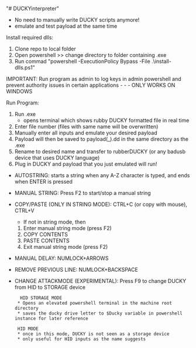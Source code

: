 "# DUCKYinterpreter" 

* No need to manually write DUCKY scripts anymore!
* emulate and test payload at the same time


Install required dlls:
1. Clone repo to local folder
2. Open powershell >> change directory to folder containing .exe
3. Run commad "powershell -ExecutionPolicy Bypass -File .\install-dlls.ps1"


IMPORTANT: Run program as admin to log keys in admin powershell and prevent authority issues in certain applications - - - ONLY WORKS ON WINDOWS


Run Program:
1. Run .exe
    * opens terminal which shows rubby DUCKY formatted file in real time
2. Enter file number (files with same name will be overwritten)
3. Manually enter all inputs and emulate your desired payload
4. Payload will then be saved to payload(_).dd in the same directory as the .exe
5. Rename to desired name and transfer to rubberDUCKY (or any badusb device that uses DUCKY language)
6. Plug in DUCKY and payload that you just emulated will run!


* AUTOSTRING: starts a string when any A-Z character is typed, and ends when ENTER is pressed
* MANUAL STRING: Press F2 to start/stop a manual string
* COPY/PASTE (ONLY IN STRING MODE): CTRL+C (or copy with mouse), CTRL+V
     * If not in string mode, then
    1. Enter manual string mode (press F2)
    2. COPY CONTENTS
    3. PASTE CONTENTS
    4. Exit manual string mode (press F2)    
* MANUAL DELAY: NUMLOCK+ARROWS
* REMOVE PREVIOUS LINE: NUMLOCK+BACKSPACE
* CHANGE ATTACKMODE (EXPERIMENTAL): Press F9 to change DUCKY from HID to STORAGE device
        
        HID STORAGE MODE
       * Opens an elevated powershell terminal in the machine root directory
       * saves the ducky drive letter to $Ducky variable in powershell instance for later reference

       HID MODE
       * once in this mode, DUCKY is not seen as a storage device
       * only useful for HID inputs as the name suggests